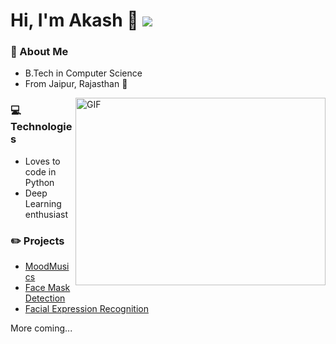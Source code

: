 # Hi, I'm Akash 👋 ![](https://visitor-badge.laobi.icu/badge?page_id=akash720.readme)

### :book: About Me
- B.Tech in Computer Science
- From Jaipur, Rajasthan :camel:

<img align="right" alt="GIF" src="https://i.imgur.com/OTKgDSt.gif" width="400" height="300" />

### :computer: Technologies
- Loves to code in Python
- Deep Learning enthusiast

### :pencil2: Projects
- [MoodMusics](https://moodmusics.herokuapp.com)
- [Face Mask Detection](https://github.com/akash720/face-mask-detection)
- [Facial Expression Recognition](https://github.com/akash720/Facial-expression-recognition)

More coming...

<!--
**akash720/akash720** is a ✨ _special_ ✨ repository because its `README.md` (this file) appears on your GitHub profile.

Here are some ideas to get you started:

- 🔭 I’m currently working on ...
- 🌱 I’m currently learning ...
- 👯 I’m looking to collaborate on ...
- 🤔 I’m looking for help with ...
- 💬 Ask me about ...
- 📫 How to reach me: ...
- 😄 Pronouns: ...
- ⚡ Fun fact: ...
-->
